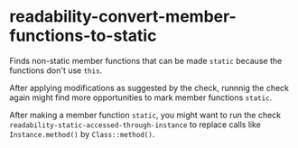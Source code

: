 readability-convert-member-functions-to-static
==============================================

Finds non-static member functions that can be made `static` because the
functions don't use `this`.

After applying modifications as suggested by the check, runnnig the
check again might find more opportunities to mark member functions
`static`.

After making a member function `static`, you might want to run the check
`readability-static-accessed-through-instance` to replace calls like
`Instance.method()` by `Class::method()`.
